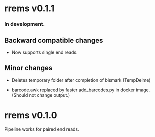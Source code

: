# rrems v0.1.1
### In development.

## Backward compatible changes

* Now supports single end reads.

## Minor changes

* Deletes temporary folder after completion of bismark (TempDelme)

* barcode.awk replaced by faster add_barcodes.py in docker image. (Should not change output.)

# rrems v0.1.0
Pipeline works for paired end reads.

